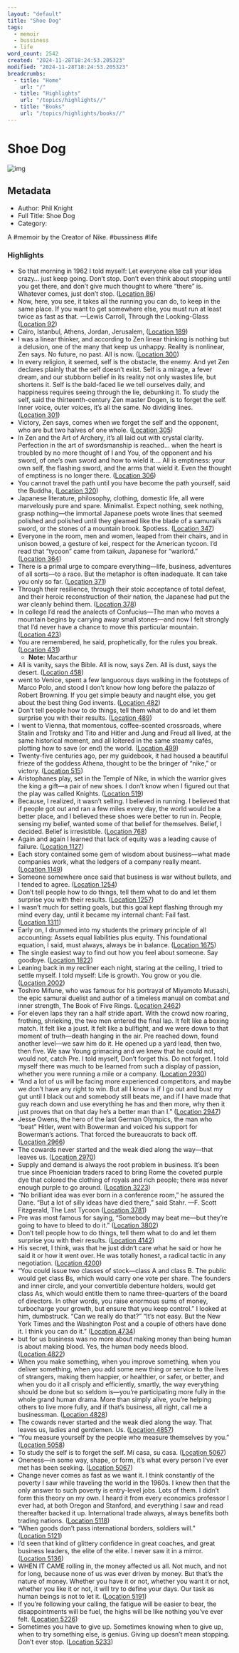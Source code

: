 ```yaml
---
layout: "default"
title: "Shoe Dog"
tags:
  - memoir
  - bussiness
  - life
word_count: 2542
created: "2024-11-28T18:24:53.205323"
modified: "2024-11-28T18:24:53.205323"
breadcrumbs:
  - title: "Home"
    url: "/"
  - title: "Highlights"
    url: "/topics/highlights//"
  - title: "Books"
    url: "/topics/highlights/books//"
---
```

# Shoe Dog

![img](https://images-na.ssl-images-amazon.com/images/I/41k%2BWVPLwZL._SL200_.jpg)

## Metadata

- Author: Phil Knight
- Full Title: Shoe Dog
- Category: 

A #memoir by the Creator of Nike. #bussiness #life

### Highlights

- So that morning in 1962 I told myself: Let everyone else call your idea crazy… just keep going. Don’t stop. Don’t even think about stopping until you get there, and don’t give much thought to where “there” is. Whatever comes, just don’t stop. ([Location 86](https://readwise.io/to_kindle?action=open&asin=B0176M1A44&location=86))
- Now, here, you see, it takes all the running you can do, to keep in the same place. If you want to get somewhere else, you must run at least twice as fast as that. —Lewis Carroll, Through the Looking-Glass ([Location 92](https://readwise.io/to_kindle?action=open&asin=B0176M1A44&location=92))
- Cairo, Istanbul, Athens, Jordan, Jerusalem, ([Location 189](https://readwise.io/to_kindle?action=open&asin=B0176M1A44&location=189))
- I was a linear thinker, and according to Zen linear thinking is nothing but a delusion, one of the many that keep us unhappy. Reality is nonlinear, Zen says. No future, no past. All is now. ([Location 300](https://readwise.io/to_kindle?action=open&asin=B0176M1A44&location=300))
- In every religion, it seemed, self is the obstacle, the enemy. And yet Zen declares plainly that the self doesn’t exist. Self is a mirage, a fever dream, and our stubborn belief in its reality not only wastes life, but shortens it. Self is the bald-faced lie we tell ourselves daily, and happiness requires seeing through the lie, debunking it. To study the self, said the thirteenth-century Zen master Dogen, is to forget the self. Inner voice, outer voices, it’s all the same. No dividing lines. ([Location 301](https://readwise.io/to_kindle?action=open&asin=B0176M1A44&location=301))
- Victory, Zen says, comes when we forget the self and the opponent, who are but two halves of one whole. ([Location 305](https://readwise.io/to_kindle?action=open&asin=B0176M1A44&location=305))
- In Zen and the Art of Archery, it’s all laid out with crystal clarity. Perfection in the art of swordsmanship is reached… when the heart is troubled by no more thought of I and You, of the opponent and his sword, of one’s own sword and how to wield it.… All is emptiness: your own self, the flashing sword, and the arms that wield it. Even the thought of emptiness is no longer there. ([Location 306](https://readwise.io/to_kindle?action=open&asin=B0176M1A44&location=306))
- You cannot travel the path until you have become the path yourself, said the Buddha, ([Location 320](https://readwise.io/to_kindle?action=open&asin=B0176M1A44&location=320))
- Japanese literature, philosophy, clothing, domestic life, all were marvelously pure and spare. Minimalist. Expect nothing, seek nothing, grasp nothing—the immortal Japanese poets wrote lines that seemed polished and polished until they gleamed like the blade of a samurai’s sword, or the stones of a mountain brook. Spotless. ([Location 347](https://readwise.io/to_kindle?action=open&asin=B0176M1A44&location=347))
- Everyone in the room, men and women, leaped from their chairs, and in unison bowed, a gesture of kei, respect for the American tycoon. I’d read that “tycoon” came from taikun, Japanese for “warlord.” ([Location 364](https://readwise.io/to_kindle?action=open&asin=B0176M1A44&location=364))
- There is a primal urge to compare everything—life, business, adventures of all sorts—to a race. But the metaphor is often inadequate. It can take you only so far. ([Location 371](https://readwise.io/to_kindle?action=open&asin=B0176M1A44&location=371))
- Through their resilience, through their stoic acceptance of total defeat, and their heroic reconstruction of their nation, the Japanese had put the war cleanly behind them. ([Location 378](https://readwise.io/to_kindle?action=open&asin=B0176M1A44&location=378))
- In college I’d read the analects of Confucius—The man who moves a mountain begins by carrying away small stones—and now I felt strongly that I’d never have a chance to move this particular mountain. ([Location 423](https://readwise.io/to_kindle?action=open&asin=B0176M1A44&location=423))
- You are remembered, he said, prophetically, for the rules you break. ([Location 431](https://readwise.io/to_kindle?action=open&asin=B0176M1A44&location=431))
  - **Note:** Macarthur
- All is vanity, says the Bible. All is now, says Zen. All is dust, says the desert. ([Location 458](https://readwise.io/to_kindle?action=open&asin=B0176M1A44&location=458))
- went to Venice, spent a few languorous days walking in the footsteps of Marco Polo, and stood I don’t know how long before the palazzo of Robert Browning. If you get simple beauty and naught else, you get about the best thing God invents. ([Location 482](https://readwise.io/to_kindle?action=open&asin=B0176M1A44&location=482))
- Don’t tell people how to do things, tell them what to do and let them surprise you with their results. ([Location 489](https://readwise.io/to_kindle?action=open&asin=B0176M1A44&location=489))
- I went to Vienna, that momentous, coffee-scented crossroads, where Stalin and Trotsky and Tito and Hitler and Jung and Freud all lived, at the same historical moment, and all loitered in the same steamy cafés, plotting how to save (or end) the world. ([Location 499](https://readwise.io/to_kindle?action=open&asin=B0176M1A44&location=499))
- Twenty-five centuries ago, per my guidebook, it had housed a beautiful frieze of the goddess Athena, thought to be the bringer of “nike,” or victory. ([Location 515](https://readwise.io/to_kindle?action=open&asin=B0176M1A44&location=515))
- Aristophanes play, set in the Temple of Nike, in which the warrior gives the king a gift—a pair of new shoes. I don’t know when I figured out that the play was called Knights. ([Location 519](https://readwise.io/to_kindle?action=open&asin=B0176M1A44&location=519))
- Because, I realized, it wasn’t selling. I believed in running. I believed that if people got out and ran a few miles every day, the world would be a better place, and I believed these shoes were better to run in. People, sensing my belief, wanted some of that belief for themselves. Belief, I decided. Belief is irresistible. ([Location 768](https://readwise.io/to_kindle?action=open&asin=B0176M1A44&location=768))
- Again and again I learned that lack of equity was a leading cause of failure. ([Location 1127](https://readwise.io/to_kindle?action=open&asin=B0176M1A44&location=1127))
- Each story contained some gem of wisdom about business—what made companies work, what the ledgers of a company really meant. ([Location 1149](https://readwise.io/to_kindle?action=open&asin=B0176M1A44&location=1149))
- Someone somewhere once said that business is war without bullets, and I tended to agree. ([Location 1254](https://readwise.io/to_kindle?action=open&asin=B0176M1A44&location=1254))
- Don’t tell people how to do things, tell them what to do and let them surprise you with their results. ([Location 1257](https://readwise.io/to_kindle?action=open&asin=B0176M1A44&location=1257))
- I wasn’t much for setting goals, but this goal kept flashing through my mind every day, until it became my internal chant: Fail fast. ([Location 1311](https://readwise.io/to_kindle?action=open&asin=B0176M1A44&location=1311))
- Early on, I drummed into my students the primary principle of all accounting: Assets equal liabilities plus equity. This foundational equation, I said, must always, always be in balance. ([Location 1675](https://readwise.io/to_kindle?action=open&asin=B0176M1A44&location=1675))
- The single easiest way to find out how you feel about someone. Say goodbye. ([Location 1822](https://readwise.io/to_kindle?action=open&asin=B0176M1A44&location=1822))
- Leaning back in my recliner each night, staring at the ceiling, I tried to settle myself. I told myself: Life is growth. You grow or you die. ([Location 2002](https://readwise.io/to_kindle?action=open&asin=B0176M1A44&location=2002))
- Toshiro Mifune, who was famous for his portrayal of Miyamoto Musashi, the epic samurai duelist and author of a timeless manual on combat and inner strength, The Book of Five Rings. ([Location 2462](https://readwise.io/to_kindle?action=open&asin=B0176M1A44&location=2462))
- For eleven laps they ran a half stride apart. With the crowd now roaring, frothing, shrieking, the two men entered the final lap. It felt like a boxing match. It felt like a joust. It felt like a bullfight, and we were down to that moment of truth—death hanging in the air. Pre reached down, found another level—we saw him do it. He opened up a yard lead, then two, then five. We saw Young grimacing and we knew that he could not, would not, catch Pre. I told myself, Don’t forget this. Do not forget. I told myself there was much to be learned from such a display of passion, whether you were running a mile or a company. ([Location 2930](https://readwise.io/to_kindle?action=open&asin=B0176M1A44&location=2930))
- “And a lot of us will be facing more experienced competitors, and maybe we don’t have any right to win. But all I know is if I go out and bust my gut until I black out and somebody still beats me, and if I have made that guy reach down and use everything he has and then more, why then it just proves that on that day he’s a better man than I.” ([Location 2947](https://readwise.io/to_kindle?action=open&asin=B0176M1A44&location=2947))
- Jesse Owens, the hero of the last German Olympics, the man who “beat” Hitler, went with Bowerman and voiced his support for Bowerman’s actions. That forced the bureaucrats to back off. ([Location 2966](https://readwise.io/to_kindle?action=open&asin=B0176M1A44&location=2966))
- The cowards never started and the weak died along the way—that leaves us. ([Location 2970](https://readwise.io/to_kindle?action=open&asin=B0176M1A44&location=2970))
- Supply and demand is always the root problem in business. It’s been true since Phoenician traders raced to bring Rome the coveted purple dye that colored the clothing of royals and rich people; there was never enough purple to go around. ([Location 3223](https://readwise.io/to_kindle?action=open&asin=B0176M1A44&location=3223))
- “No brilliant idea was ever born in a conference room,” he assured the Dane. “But a lot of silly ideas have died there,” said Stahr. —F. Scott Fitzgerald, The Last Tycoon ([Location 3781](https://readwise.io/to_kindle?action=open&asin=B0176M1A44&location=3781))
- Pre was most famous for saying, “Somebody may beat me—but they’re going to have to bleed to do it.” ([Location 3802](https://readwise.io/to_kindle?action=open&asin=B0176M1A44&location=3802))
- Don’t tell people how to do things, tell them what to do and let them surprise you with their results. ([Location 4142](https://readwise.io/to_kindle?action=open&asin=B0176M1A44&location=4142))
- His secret, I think, was that he just didn’t care what he said or how he said it or how it went over. He was totally honest, a radical tactic in any negotiation. ([Location 4200](https://readwise.io/to_kindle?action=open&asin=B0176M1A44&location=4200))
- “You could issue two classes of stock—class A and class B. The public would get class Bs, which would carry one vote per share. The founders and inner circle, and your convertible debenture holders, would get class As, which would entitle them to name three-quarters of the board of directors. In other words, you raise enormous sums of money, turbocharge your growth, but ensure that you keep control.” I looked at him, dumbstruck. “Can we really do that?” “It’s not easy. But the New York Times and the Washington Post and a couple of others have done it. I think you can do it.” ([Location 4734](https://readwise.io/to_kindle?action=open&asin=B0176M1A44&location=4734))
- but for us business was no more about making money than being human is about making blood. Yes, the human body needs blood. ([Location 4822](https://readwise.io/to_kindle?action=open&asin=B0176M1A44&location=4822))
- When you make something, when you improve something, when you deliver something, when you add some new thing or service to the lives of strangers, making them happier, or healthier, or safer, or better, and when you do it all crisply and efficiently, smartly, the way everything should be done but so seldom is—you’re participating more fully in the whole grand human drama. More than simply alive, you’re helping others to live more fully, and if that’s business, all right, call me a businessman. ([Location 4828](https://readwise.io/to_kindle?action=open&asin=B0176M1A44&location=4828))
- The cowards never started and the weak died along the way. That leaves us, ladies and gentlemen. Us. ([Location 4857](https://readwise.io/to_kindle?action=open&asin=B0176M1A44&location=4857))
- “You measure yourself by the people who measure themselves by you.” ([Location 5058](https://readwise.io/to_kindle?action=open&asin=B0176M1A44&location=5058))
- To study the self is to forget the self. Mi casa, su casa. ([Location 5067](https://readwise.io/to_kindle?action=open&asin=B0176M1A44&location=5067))
- Oneness—in some way, shape, or form, it’s what every person I’ve ever met has been seeking. ([Location 5067](https://readwise.io/to_kindle?action=open&asin=B0176M1A44&location=5067))
- Change never comes as fast as we want it. I think constantly of the poverty I saw while traveling the world in the 1960s. I knew then that the only answer to such poverty is entry-level jobs. Lots of them. I didn’t form this theory on my own. I heard it from every economics professor I ever had, at both Oregon and Stanford, and everything I saw and read thereafter backed it up. International trade always, always benefits both trading nations. ([Location 5118](https://readwise.io/to_kindle?action=open&asin=B0176M1A44&location=5118))
- “When goods don’t pass international borders, soldiers will.” ([Location 5121](https://readwise.io/to_kindle?action=open&asin=B0176M1A44&location=5121))
- I’d seen that kind of glittery confidence in great coaches, and great business leaders, the elite of the elite. I never saw it in a mirror. ([Location 5136](https://readwise.io/to_kindle?action=open&asin=B0176M1A44&location=5136))
- WHEN IT CAME rolling in, the money affected us all. Not much, and not for long, because none of us was ever driven by money. But that’s the nature of money. Whether you have it or not, whether you want it or not, whether you like it or not, it will try to define your days. Our task as human beings is not to let it. ([Location 5191](https://readwise.io/to_kindle?action=open&asin=B0176M1A44&location=5191))
- If you’re following your calling, the fatigue will be easier to bear, the disappointments will be fuel, the highs will be like nothing you’ve ever felt. ([Location 5226](https://readwise.io/to_kindle?action=open&asin=B0176M1A44&location=5226))
- Sometimes you have to give up. Sometimes knowing when to give up, when to try something else, is genius. Giving up doesn’t mean stopping. Don’t ever stop. ([Location 5233](https://readwise.io/to_kindle?action=open&asin=B0176M1A44&location=5233))
